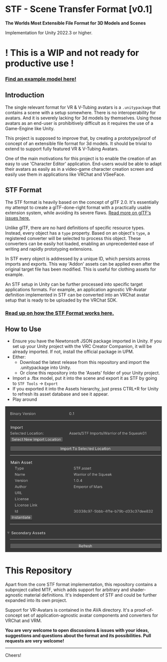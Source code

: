 # STF - Scene Transfer Format [v0.1]
**The Worlds Most Extensible File Format for 3D Models and Scenes**

Implementation for Unity 2022.3 or higher.

# **! This is a WIP and not ready for productive use !**

### [Find an example model here!](https://emperorofmars.itch.io/stf-avatar-showcase)
<!-- ## [Watch the video presentation about STF and its AVA extensions here!](https://youtu.be/ozkmGxFG_ug) -->

## Introduction
The single relevant format for VR & V-Tubing avatars is a `.unitypackage` that contains a scene with a setup somewhere.
There is no interoperability for avatars. And it is severely lacking for 3d models by themselves.
Using those avatars as an end-user is prohibitively difficult as it requires the use of a Game-Engine like Unity.

This project is supposed to improve that, by creating a prototype/proof of concept of an extensible file format for 3d models. It should be trivial to extend to support fully featured VR & V-Tubing Avatars.

One of the main motivations for this project is to enable the creation of an easy to use 'Character Editor' application. End-users would be able to adapt their avatars as easily as in a video-game character creation screen and easily use them in applications like VRChat and VSeeFace.

## STF Format
The STF format is heavily based on the concept of glTF 2.0. It's essentially my attempt to create a glTF-done-right format with a practically usable extension system, while avoiding its severe flaws. [Read more on glTF's issues here.](./Docs/stf_format.md#gltf-20-issues)

Unlike glTF, there are no hard definitions of specific resource types. Instead, every object has a `type` property. Based on an object's `type`, a registered converter will be selected to process this object. These converters can be easily hot loaded, enabling an unprecedented ease of writing and rapidly prototyping extensions.

In STF every object is addressed by a unique ID, which persists across imports and exports. This way 'Addon' assets can be applied even after the original target file has been modified. This is useful for clothing assets for example.

An STF setup in Unity can be further processed into specific target applications formats. For example, an application agnostic VR-Avatar definition implemented in STF can be converted into an VRChat avatar setup that is ready to be uploaded by the VRChat SDK.

### [Read up on how the STF Format works here.](./Docs/stf_format.md)

## How to Use
- Ensure you have the Newtonsoft JSON package imported in Unity. If you set up your Unity project with the VRC Creator Companion, it will be already imported. If not, install the official package in UPM.
- Either:
	- Download the latest release from this repository and import the .unitypackage into Unity.
	- Or clone this repository into the 'Assets' folder of your Unity project.
- Import a .fbx model, put it into the scene and export it as STF by going to `STF Tools` → `Export`
- If you exported it into the Assets hierarchy, just press CTRL+R for Unity to refresh its asset database and see it appear.
- Play around

![Screenshot of an STF file's inspector in Unity.](./Docs/Images/import_settings.png)

# This Repository
Apart from the core STF format implementation, this repository contains a subproject called MTF, which adds support for arbitrary and shader-agnostic material definitions. It's independent of STF and could be further expanded into its own project.

Support for VR-Avatars is contained in the AVA directory. It's a proof-of-concept set of application-agnostic avatar components and converters for VRChat and VRM.

**You are very welcome to open discussions & issues with your ideas, suggestions and questions about the format and its possibilities. Pull requests are very welcome!**

---

Cheers!
